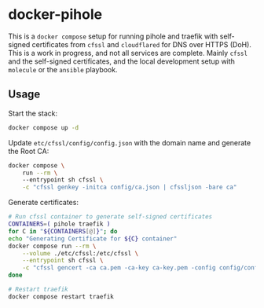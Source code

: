 # docker-pihole

This is a `docker compose` setup for running pihole and traefik with self-signed certificates from `cfssl` and `cloudflared` for DNS over HTTPS (DoH). This is a work in progress, and not all services are complete. Mainly `cfssl` and the self-signed certificates, and the local development setup with `molecule` or the `ansible` playbook.

## Usage

Start the stack:

```bash
docker compose up -d
```

Update `etc/cfssl/config/config.json` with the domain name and generate the Root CA:

```bash
docker compose \
    run --rm \                                                  
    --entrypoint sh cfssl \
    -c "cfssl genkey -initca config/ca.json | cfssljson -bare ca"
```

Generate certificates:

```bash
# Run cfssl container to generate self-signed certificates
CONTAINERS=( pihole traefik )
for C in "${CONTAINERS[@]}"; do
echo "Generating Certificate for ${C} container"
docker compose run --rm \
    --volume ./etc/cfssl:/etc/cfssl \
    --entrypoint sh cfssl \
    -c "cfssl gencert -ca ca.pem -ca-key ca-key.pem -config config/config.json -profile=server config/${C}.json | cfssljson -bare ${C}-server"
done

# Restart traefik
docker compose restart traefik
```
